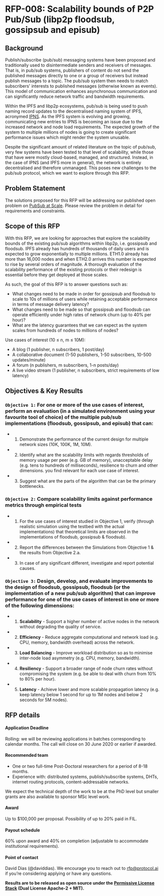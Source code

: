 # RFP-008: Scalability bounds of P2P Pub/Sub (libp2p floodsub, gossipsub and episub)


## Background

Publish/subscribe (pub/sub) messaging systems have been proposed and traditionally used to disintermediate senders and receivers of messages. That is, in pub/sub systems, publishers of content do not send the published messages directly to one or a group of receivers but instead publish messages to a topic. The pub/sub system then needs to match subscribers' interests to published messages (otherwise known as events). This model of communication enhances asynchronous communication and can significantly reduce network traffic and bandwidth requirements.

Within the IPFS and libp2p ecosystems, pub/sub is being used to push naming record updates to the decentralised naming system of IPFS, acronymed [IPNS](https://docs.ipfs.io/guides/concepts/ipns/). As the IPFS system is evolving and growing, communicating new entries to IPNS is becoming an issue due to the increased network and node load requirements. The expected growth of the system to multiple millions of nodes is going to create significant performance issues which might render the system unusable.

Despite the significant amount of related literature on the topic of pub/sub, very few systems have been tested to that level of scalability, while those that have were mostly cloud-based, managed, and structured. Instead, in the case of IPNS (and IPFS more in general), the network is entirely decentralised and therefore unmanaged. This poses new challenges to the pub/sub protocol, which we want to explore through this RFP.


## Problem Statement

The solutions proposed for this RFP will be addressing our published open problem on [PubSub at Scale](https://github.com/libp2p/notes/blob/master/OPEN_PROBLEMS/PUBSUB_AT_SCALE.md). Please review the problem in detail for requirements and constraints.


## Scope of this RFP

With this RFP, we are looking for approaches that explore the scalability bounds of the existing pub/sub algorithms within libp2p, i.e. gossipsub and floodsub. IPFS already has hundreds of thousands of daily users and is expected to grow exponentially to multiple millions. ETH1.0 already has more than 16,000 nodes and when ETH2.0 arrives this number is expected to rise by several orders of magnitude. A thorough evaluation of the scalability performance of the existing protocols or their redesign is essential before they get deployed at those scales.

As such, the goal of this RFP is to answer questions such as:
* What changes need to be made in order for gossipsub and floodsub to scale to 10s of millions of users while retaining acceptable performance in terms of message delivery latency?
* What changes need to be made so that gossipsub and floodsub can operate efficiently under high rates of network churn (up to 40% per hour)?
* What are the latency guarantees that we can expect as the system scales from hundreds of nodes to millions of nodes?

Use cases of interest (10 ≤ n, m ≤ 10M):
* A blog (1 publisher,  n subscribers, 1 post/day)
* A collaborative document (1-50 publishers, 1-50 subscribers, 10-500 updates/minute)
* A forum (n publishers, m subscribers,  1-n posts/day)
* A live video stream (1 publisher, n subscribers, strict requirements of low latency)


## Objectives & Key Results

### `Objective 1:` For one or more of the use cases of interest, perform an evaluation (in a simulated environment using your favourite tool of choice) of the multiple pub/sub implementations (floodsub, gossipsub, and episub) that can:

- 1. Demonstrate the performance of the current design for multiple network sizes (10K, 100K, 1M, 10M).
- 2. Identify what are the scalability limits with regards thresholds of memory usage per peer (e.g. GB of memory), unacceptable delay (e.g. tens to hundreds of milliseconds), resilience to churn and other dimensions. you find relevant for each use case of interest.
- 3. Suggest what are the parts of the algorithm that can be the primary bottlenecks.

### `Objective 2:` Compare scalability limits against performance metrics through empirical tests

- 1. For the use cases of interest studied in Objective 1, verify (through realistic simulation using the testbed with the actual implementations) that theoretical limits are observed in the implementations of floodsub, gossipsub & floodsub).
- 2. Report the differences between the Simulations from Objective 1 & the results from Objective 2.a.
- 3. In case of any significant different, investigate and report potential causes.

### `Objective 3:` Design, develop, and evaluate improvements to the design of floodsub, gossipsub, floodsub (or the implementation of a new pub/sub algorithm) that can improve performance  for one of the use cases of interest in one or more of the following dimensions:

- 1. **Scalability** - Support a higher number of active nodes in the network without degrading the quality of service.
- 2. **Efficiency** -  Reduce aggregate computational and network load (e.g. CPU, memory, bandwidth overhead) across the network.
- 3. **Load Balancing** - Improve workload distribution so as to minimise inter-node load asymmetry (e.g. CPU, memory, bandwidth).
- 4. **Resiliency** - Support a broader range of node churn rates without compromising the system (e.g. be able to deal with churn from 10% to 80% per hour).
- 5. **Latency** - Achieve lower and more scalable propagation latency (e.g. keep latency below 1 second for up to 1M nodes and below 2 seconds for 5M nodes).


## RFP details

#### Application Deadline

Rolling: we will be reviewing applications in batches corresponding to calendar months. The call will close on 30 June 2020 or earlier if awarded.

#### Recommended team

* One or two full-time Post-Doctoral researchers for a period of 8-18 months.
* Experience with: distributed systems, publish/subscribe systems, DHTs, internet routing protocols, content-addressable networks.

We expect the technical depth of the work to be at the PhD level but smaller grants are also available to sponsor MSc level work.

#### Award

Up to $100,000 per proposal. Possibility of up to 20% paid in FIL.

#### Payout schedule

60% upon award and 40% on completion (adjustable to accommodate institutional requirements).

#### Point of contact

David Dias (@daviddias). We encourage you to reach out to rfp@protocol.ai if you’re considering applying or have any questions.


**Results are to be released as open source under the [Permissive License Stack](https://protocol.ai/blog/announcing-the-permissive-license-stack/) (Dual License Apache-2 + MIT).**
